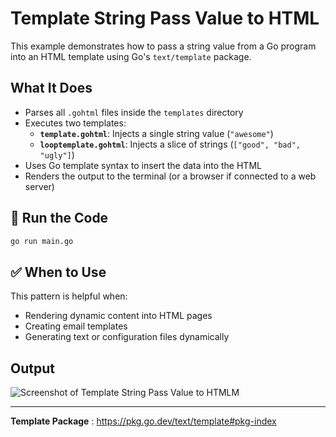 # Template String Pass Value to HTML

This example demonstrates how to pass a string value from a Go program into an HTML template using Go's `text/template` package.

## What It Does

- Parses all `.gohtml` files inside the `templates` directory
- Executes two templates:
  - **`template.gohtml`**: Injects a single string value (`"awesome"`)
  - **`looptemplate.gohtml`**: Injects a slice of strings (`["good", "bad", "ugly"]`)
- Uses Go template syntax to insert the data into the HTML
- Renders the output to the terminal (or a browser if connected to a web server)


## 🚀 Run the Code

```bash
go run main.go
```

## ✅ When to Use

This pattern is helpful when:

- Rendering dynamic content into HTML pages
- Creating email templates
- Generating text or configuration files dynamically

## Output

![Screenshot of Template String Pass Value to HTMLM](https://github.com/user-attachments/assets/4d1ffdc5-7816-4fc2-82b9-a6c181ef63e9)

--------

 **Template Package** : https://pkg.go.dev/text/template#pkg-index
